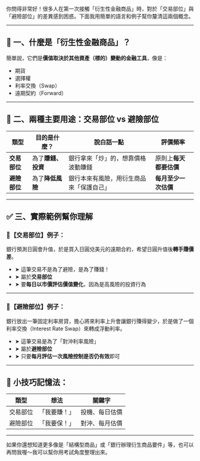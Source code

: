 你問得非常好！很多人在第一次接觸「衍生性金融商品」時，對於「交易部位」與「避險部位」的差異感到困惑。下面我用簡單的語言和例子幫你釐清這兩個概念。

---

## 🌟 一、什麼是「衍生性金融商品」？
簡單說，它們是**價值取決於其他資產（標的）變動的金融工具**，像是：
- 期貨
- 選擇權
- 利率交換（Swap）
- 遠期契約（Forward）

---

## 🔄 二、兩種主要用途：交易部位 vs 避險部位

| 類型 | 目的是什麼？ | 說白話一點 | 評價頻率 |
|------|--------------|-------------|----------|
| **交易部位** | 為了**賺錢、投資** | 銀行拿來「炒」的，想靠價格波動賺錢 | 原則上**每天都要估價** |
| **避險部位** | 為了**降低風險** | 銀行本來有風險，用衍生商品來「保護自己」 | **每月至少一次估價** |

---

## ✅ 三、實際範例幫你理解

### 📌【交易部位】例子：
銀行預測日圓會升值，於是買入日圓兌美元的遠期合約，希望日圓升值後**轉手賺價差**。

- ➤ 這筆交易不是為了避險，是為了賺錢！
- ➤ 屬於**交易部位**
- ➤ 要**每日以市價評估價值變化**，因為是高風險的投資行為

---

### 📌【避險部位】例子：
銀行放出一筆固定利率房貸，擔心將來利率上升會讓銀行賺得變少，於是做了一個利率交換（Interest Rate Swap）來轉成浮動利率。

- ➤ 這筆交易是為了「對沖利率風險」
- ➤ 屬於**避險部位**
- ➤ 只要**每月評估一次風險控制是否仍有效**即可

---

## 🎯 小技巧記憶法：

| 類型 | 想法 | 關鍵字 |
|------|------|--------|
| 交易部位 | 「我要賺！」 | 投機、每日估價 |
| 避險部位 | 「我要保！」 | 對沖、每月估價 |

---

如果你還想知道更多像是「結構型商品」或「銀行辦理衍生商品要件」等，也可以再問我喔～我可以幫你用考試角度整理出來。